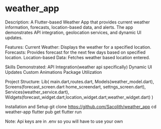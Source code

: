 # weather_app

Description: A Flutter-based Weather App that provides current weather information, forecasts, location-based data, and alerts. The app demonstrates API integration, geolocation services, and dynamic UI updates.

Features: 
 Current Weather: Displays the weather for a specified location.
 Forecasts: Provides forecast for the next few days based on specified location.
 Location-based Data: Fetches weather based location entered.

Skills Demonstrated:
API Integration(weather api specifically)
Dynamic UI Updates
Custom Animations
Package Utilization

Project Structure:
Lib(
    main.dart,routes.dart,
Models(weather_model.dart),
Screens(forecast_screen.dart home_screendart, settngs_screen.dart),
Services(weather_service.dart),
Widgets(forecast_widget.dart,location_widget.dart,weather_widget.dart)
)

Installation and Setup
git clone https://github.com/Sacolith/weather_app
cd weather-app
flutter pub get
flutter run

Note: Api keys are in .env so you will have to use your own 
